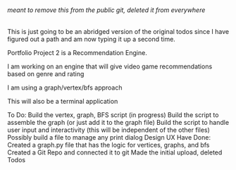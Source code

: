 ###### meant to remove this from the public git, deleted it from everywhere

This is just going to be an abridged version of the original todos since I have figured out a path and am now typing it up 
a second time. 

Portfolio Project 2 is a Recommendation Engine.

I am working on an engine that will give video game recommendations based on genre and rating

I am using a graph/vertex/bfs approach

This will also be a terminal application

To Do:
    Build the vertex, graph, BFS script (in progress)
    Build the script to assemble the graph (or just add it to the graph file)
    Build the script to handle user input and interactivity (this will be independent of the other files)
    Possibly build a file to manage any print dialog
    Design UX
Have Done:
    Created a graph.py file that has the logic for vertices, graphs, and bfs
    Created a Git Repo and connected it to git
    Made the initial upload, deleted Todos

